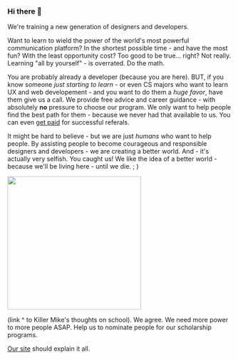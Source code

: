 ### Hi there 👋

We're training a new generation of designers and developers.

Want to learn to wield the power of the world's most powerful communication platform? In the shortest possible time - and have the most fun? With the least opportunity cost? Too good to be true... right? Not really. Learning "all by yourself" - is overrated. Do the math.

You are probably already a developer (because you are here). BUT, if you know someone _just starting to learn_ - or even CS majors who want to learn UX and web developement - and you want to do them a _huge favor_, have them give us a call. We provide free advice and career guidance - with absolutely **no** pressure to choose our program. We only want to help people find the best path for them - because we never had that available to us. You can even [get paid](https://perpetual.education/get-paid-to-match-students/) for successful referals.

It might be hard to believe - but we are just _humans_ who want to help people. By assisting people to become courageous and responsible designers and developers - we are creating a better world. And - it's actually very selfish. You caught us! We like the idea of a better world - because we'll be living here - until we die. ; )

[<img src='https://imgur.com/FepCy7V.png' width='300'>](https://www.youtube.com/watch?v=gq0QwnF0iFY "Killer Mike on school")

(link ^ to Killer Mike's thoughts on school). We agree. We need more power to more people ASAP. Help us to nominate people for our scholarship programs.

[Our site](https://perpetual.education) should explain it all.

